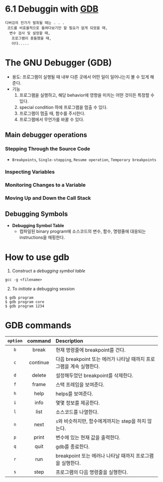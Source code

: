 # 6.1 Debuggin with [GDB](https://www.tutorialspoint.com/gnu_debugger)
```
디버깅의 진가가 발휘될 때는 . . .
 코드를 비효율적으로 들여다보기만 할 필요가 없게 되었을 때,
  변수 검사 및 설정할 때,
   프로그램이 충돌했을 때,
   이다.....
```
# The GNU Debugger (GDB)
- 용도: 프로그램이 실행될 때 내부 다른 곳에서 어떤 일이 일어나는지 볼 수 있게 해준다.
- 기능
    1. 프로그램을 실행하고, 해당 behavior에 영향을 미치는 어떤 것이든 특정할 수 있다.
    2. special condition 하에 프로그램을 멈출 수 있다.
    3. 프로그램이 멈출 때, 함수를 주시한다.
    4. 프로그램에서 무언가를 바꿀 수 있다.

## Main debugger operations
### Stepping Through the Source Code
- `Breakpoints`, `Single-stepping`, `Resume operation`, `Temporary breakpoints`
### Inspecting Variables
### Monitoring Changes to a Variable
### Moving Up and Down the Call Stack

## Debugging Symbols
- **Debugging Symbol Table**
    - 컴파일된 binary program에 소스코드의 변수, 함수, 명령줄에 대응되는 instructions을 매핑한다.

# How to use gdb
1. Construct a *debugging symbol table*
```shell
gcc -g <filename>
```
2. To *initiate* a debugging session
```shell
$ gdb program
$ gdb program core
$ gdb program 1234
```

# GDB commands
| `option` | command | Description |
| :---: | :---: | :--- |
| `b` | break | 현재 명령줄에 breakpoint를 건다. |
| `c` | continue | 다음 breakpoint 또는 에러가 나타날 때까지 프로그램을 계속 실행한다. |
| `d` | delete | 설정해두었던 breakpoint를 삭제한다. |
| `f` | frame | 스택 프레임을 보여준다. |
| `h` | help | helps를 보여준다. |
| `i` | info | 몇몇 정보를 제공한다. |
| `l` | list | 소스코드를 나열한다. |
| `n` | next | `s`와 비슷하지만, 함수에게까지는 step을 하지 않는다. |
| `p` | print | 변수에 있는 현재 값을 출력한다. |
| `q` | quit | gdb를 종료한다. |
| `r` | run | breakpoint 또는 에러나 나타날 때까지 프로그램을 실행한다. |
| `s` | step | 프로그램의 다음 명령줄을 실행한다. |
